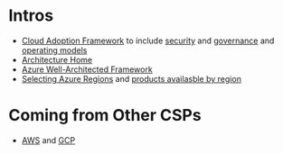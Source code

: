 # Intros 
- [Cloud Adoption Framework](https://learn.microsoft.com/en-us/azure/cloud-adoption-framework/) to include [security](https://learn.microsoft.com/en-us/azure/cloud-adoption-framework/secure/) and [governance](https://learn.microsoft.com/en-us/azure/cloud-adoption-framework/govern/initial-foundation) and [operating models](https://learn.microsoft.com/en-us/azure/cloud-adoption-framework/operating-model/compare)
- [Architecture Home](https://learn.microsoft.com/en-us/azure/architecture/)
- [Azure Well-Architected Framework](https://learn.microsoft.com/en-us/azure/well-architected/)
- [Selecting Azure Regions](https://learn.microsoft.com/en-us/azure/cloud-adoption-framework/ready/azure-setup-guide/regions) and [products availasble by region](https://azure.microsoft.com/en-us/explore/global-infrastructure/products-by-region/)

# Coming from Other CSPs
- [AWS](https://learn.microsoft.com/en-us/azure/architecture/aws-professional/) and [GCP](https://learn.microsoft.com/en-us/azure/architecture/gcp-professional/)
